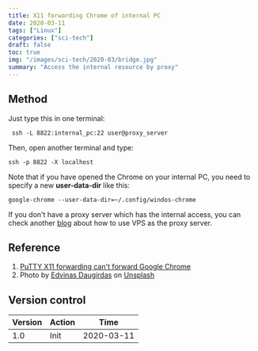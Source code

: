 ```yaml
---
title: X11 forwarding Chrome of internal PC
date: 2020-03-11
tags: ["Linux"]
categories: ["sci-tech"]
draft: false
toc: true
img: "/images/sci-tech/2020-03/bridge.jpg"
summary: "Access the internal resource by proxy"
---
```


## Method

Just type this in one terminal:

```
 ssh -L 8822:internal_pc:22 user@proxy_server
```

Then, open another terminal and type:

```
ssh -p 8822 -X localhost
```

Note that if you have opened the Chrome on your internal PC, you need to specify a new **user-data-dir** like this:

```
google-chrome --user-data-dir=~/.config/windos-chrome
```

If you don't have a proxy server which has the internal access, you can check another [blog](https://dreambooker.site/2018/04/29/ssh%E5%86%85%E7%BD%91%E7%A9%BF%E9%80%8F/) about how to use VPS as the proxy server.

## Reference

1. [PuTTY X11 forwarding can't forward Google Chrome](https://unix.stackexchange.com/questions/80478/putty-x11-forwarding-cant-forward-google-chrome)
5. Photo by [Edvinas Daugirdas](https://unsplash.com/@edvinasd?utm_source=unsplash&utm_medium=referral&utm_content=creditCopyText) on [Unsplash](https://unsplash.com/s/photos/bridge?utm_source=unsplash&utm_medium=referral&utm_content=creditCopyText)

## Version control

| Version | Action | Time       |
| ------- | ------ | ---------- |
| 1.0     | Init   | 2020-03-11 |